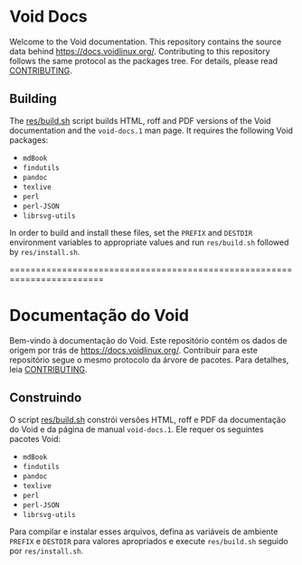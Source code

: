 # Void Docs

Welcome to the Void documentation. This repository contains the source data
behind <https://docs.voidlinux.org/>. Contributing to this repository follows
the same protocol as the packages tree. For details, please read
[CONTRIBUTING](./CONTRIBUTING.md).

## Building

The [res/build.sh](./res/build.sh) script builds HTML, roff and PDF versions of
the Void documentation and the `void-docs.1` man page. It requires the following
Void packages:

- `mdBook`
- `findutils`
- `pandoc`
- `texlive`
- `perl`
- `perl-JSON`
- `librsvg-utils`

In order to build and install these files, set the `PREFIX` and `DESTDIR`
environment variables to appropriate values and run `res/build.sh` followed by
`res/install.sh`.

========================================================================

# Documentação do Void

Bem-vindo à documentação do Void. Este repositório contém os dados de origem
por trás de <https://docs.voidlinux.org/>. Contribuir para este repositório segue
o mesmo protocolo da árvore de pacotes. Para detalhes, leia
[CONTRIBUTING](./CONTRIBUTING.md).

## Construindo

O script [res/build.sh](./res/build.sh) constrói versões HTML, roff e PDF
da documentação do Void e da página de manual `void-docs.1`. Ele requer os seguintes
pacotes Void:

- `mdBook`
- `findutils`
- `pandoc`
- `texlive`
- `perl`
- `perl-JSON`
- `librsvg-utils`

Para compilar e instalar esses arquivos, defina as variáveis ​​de ambiente `PREFIX` e `DESTDIR`
para valores apropriados e execute `res/build.sh` seguido por
`res/install.sh`.
